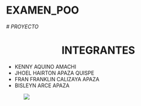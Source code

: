 # EXAMEN_POO
<em> # PROYECTO </em>
<h1 align="center"> INTEGRANTES </h1>

<ul>
<li> KENNY AQUINO AMACHI </li> 
<li> JHOEL HAIRTON APAZA QUISPE </li> 
<li> FRAN FRANKLIN CALIZAYA APAZA </li>  
<li> BISLEYN ARCE APAZA </li> 
<ul>
  
 <img src="qwerty.jpg">

